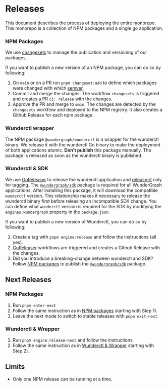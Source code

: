 # Releases

This document describes the process of deploying the entire monorepo.
This monorepo is a collection of NPM packages and a single go application.

### NPM Packages

We use [changesets](https://github.com/changesets/changesets) to manage the publication and versioning of our packages.

If you want to publish a new version of an NPM package, you can do so by following:

1. On `main` or on a PR run `pnpm changeset:add` to define which packages were changed with which [semver](https://semver.org/lang/de/).
2. Commit and merge the changes. The workflow `changesets` is triggered and creates a PR `ci: release` with the changes.
3. Approve the PR and merge to `main`. The changes are detected by the `changesets` workflow and deployed to the NPM registry. It also creates a Github Release for each npm package.

### Wunderctl wrapper

The NPM package `@wundergraph/wunderctl` is a wrapper for the wunderctl binary. We release it with the wunderctl Go binary to make the deployment of both applications atomic. **Don't publish** this package manually.
The package is released as soon as the wunderctl binary is published.

### Wunderctl & SDK

We use [GoReleaser](https://goreleaser.com/) to release the wunderctl application and [release-it](https://github.com/release-it/release-it) only for tagging.
The [`@wundergraph/sdk`](https://github.com/wundergraph/wundergraph/tree/main/packages/sdk) package is required for all WunderGraph applications. After installing this package, it will download the compatible `wunderctl` version. This relationship makes it necessary to release the wunderctl binary first before releasing an incompatible SDK change.
You can define what `wunderctl` version is required for the SDK by modifying the `engines.wundergraph` property in the `package.json`.

If you want to publish a new version of Wunderctl, you can do so by following:

1. Create a tag with `pnpm engine:release` and follow the instructions (all yes).
2. [GoReleaser](https://goreleaser.com/) workflows are triggered and creates a Github Release with the changes.
3. Did you introduce a breaking-change between wunderctl and SDK? Follow [NPM packages](https://github.com/wundergraph/wundergraph/tree/main/docs/release-management#npm-packages) to publish the [`@wundergraph/sdk`](https://github.com/wundergraph/wundergraph/tree/main/packages/sdk) package.

## Next Releases

### NPM Packages

1. Run `pnpm enter-next`
2. Follow the same instruction as in [NPM packages](#npm-packages) starting with Step 1).
3. Leave the next mode to switch to stable releases with `pnpm exit-next`.

### Wunderctl & Wrapper

1. Run `pnpm engine:release-next` and follow the instructions.
2. Follow the same instruction as in [Wunderctl & Wrapper](#wunderctl--wrapper) starting with Step 2).


## Limits

- Only one NPM release can be running at a time.
